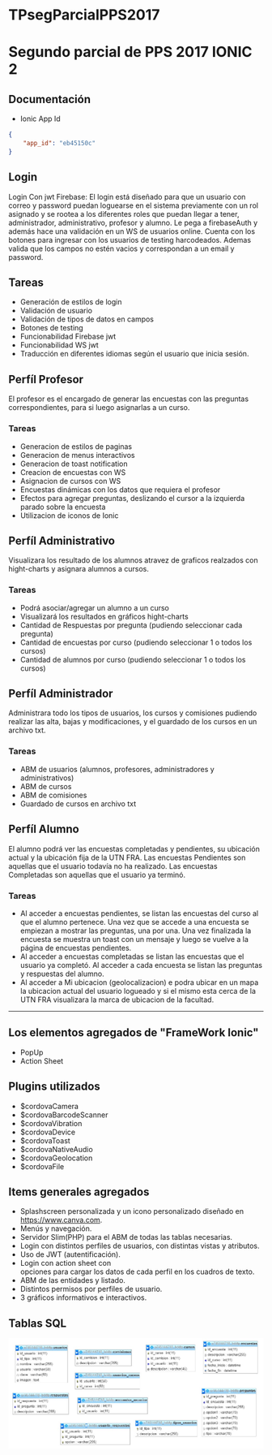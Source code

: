 # TPsegParcialPPS2017
Segundo parcial de PPS 2017 IONIC 2
========================================

## Documentación

- Ionic App Id
```json
{
    "app_id": "eb45150c"
}
```

## Login

Login Con jwt Firebase: El login está diseñado para que un usuario con correo y password puedan loguearse en el sistema previamente con un rol asignado y se rootea a los diferentes roles que puedan llegar a tener, administrador, administrativo, profesor y alumno.
Le pega a firebaseAuth y además hace una validación en un WS de usuarios online.
Cuenta con los botones para ingresar con los usuarios de testing harcodeados. Ademas valida que los campos no estén vacios y correspondan a un email y password.

## Tareas

- Generación de estilos de login
- Validación de usuario
- Validación de tipos de datos en campos
- Botones de testing
- Funcionabilidad Firebase jwt
- Funcionabilidad WS jwt
- Traducción en diferentes idiomas según el usuario que inicia sesión.

## Perfíl Profesor

El profesor es el encargado de generar las encuestas con las preguntas correspondientes, para si luego asignarlas a un curso.

### Tareas

- Generacion de estilos de paginas
- Generacion de menus interactivos
- Generacion de toast notification
- Creacion de encuestas con WS
- Asignacion de cursos con WS
- Encuestas dinámicas con los datos que requiera el profesor
- Efectos para agregar preguntas, deslizando el cursor a la izquierda parado sobre la encuesta
- Utilizacion de iconos de Ionic

## Perfíl Administrativo

Visualizara los resultado de los alumnos atravez de graficos realzados con hight-charts y asignara alumnos a cursos.

### Tareas
- Podrá asociar/agregar un alumno a un curso
- Visualizará los resultados en gráficos hight-charts
- Cantidad de Respuestas por pregunta (pudiendo seleccionar cada pregunta)
- Cantidad de encuestas por curso (pudiendo seleccionar 1 o todos los cursos)
- Cantidad de alumnos por curso (pudiendo seleccionar 1 o todos los cursos)

## Perfíl Administrador

Administrara todo los tipos de usuarios, los cursos y comisiones pudiendo realizar las alta, bajas y modificaciones, y el guardado de los cursos en un archivo txt.

### Tareas

- ABM de usuarios (alumnos, profesores, administradores y administrativos)
- ABM de cursos
- ABM de comisiones
- Guardado de cursos en archivo txt

## Perfíl Alumno

El alumno podrá ver las encuestas completadas y pendientes, su ubicación actual y la ubicación fija de la UTN FRA.
Las encuestas Pendientes son aquellas que el usuario todavía no ha realizado.
Las encuestas Completadas son aquellas que el usuario ya terminó.

### Tareas

- Al acceder a encuestas pendientes, se listan las encuestas del curso al que el alumno pertenece. Una vez que se accede a una encuesta se empiezan a mostrar las preguntas, una por una. Una vez finalizada la encuesta se muestra un toast con un mensaje y luego se vuelve a la página de encuestas pendientes.
- Al acceder a encuestas completadas se listan las encuestas que el usuario ya completó. Al acceder a cada encuesta se listan las preguntas y respuestas del alumno.
- Al acceder a Mi ubicacion (geolocalizacion) e podra ubicar en un mapa la ubicacion actual del usuario logueado y si el mismo esta cerca de la UTN FRA visualizara la marca de ubicacion de la facultad.

-----------------------

## Los elementos agregados de "FrameWork Ionic"

- PopUp
- Action Sheet

## Plugins utilizados

- $cordovaCamera
- $cordovaBarcodeScanner
- $cordovaVibration
- $cordovaDevice
- $cordovaToast
- $cordovaNativeAudio
- $cordovaGeolocation
- $cordovaFile

## Items generales agregados

- Splashscreen personalizada y un icono personalizado diseñado en https://www.canva.com.
- Menús y navegación.
- Servidor Slim(PHP) para el ABM de todas las tablas necesarias.
- Login con distintos perfiles de usuarios, con distintas vistas y atributos.
- Uso de JWT (autentificación).
- Login con action sheet con opciones para cargar los datos de cada perfil en los cuadros de texto.
- ABM de las entidades y listado.
- Distintos permisos por perfiles de usuario.
- 3 gráficos informativos e interactivos.

## Tablas SQL

<img src="esquema_tablas.jpg">

